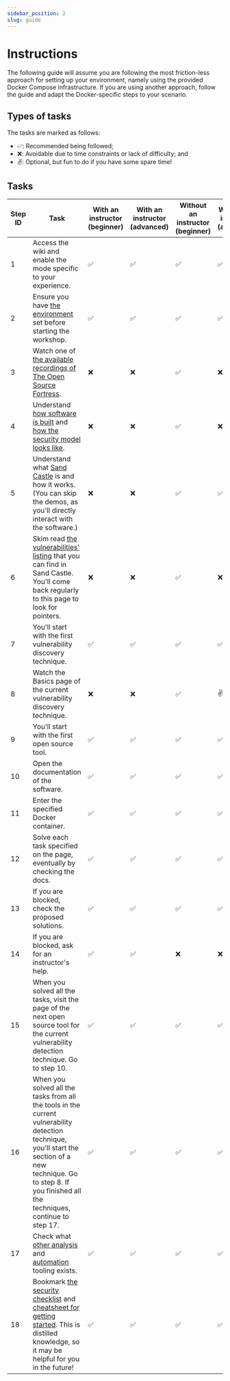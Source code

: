 ```yaml
---
sidebar_position: 2
slug: guide
---
```


# Instructions

The following guide will assume you are following the most friction-less approach for setting up your environment, namely using the provided Docker Compose infrastructure. If you are using another approach, follow the guide and adapt the Docker-specific steps to your scenario.

## Types of tasks

The tasks are marked as follows:
- ✅: Recommended being followed;
- ❌: Avoidable due to time constraints or lack of difficulty; and
- ✌️: Optional, but fun to do if you have some spare time!

## Tasks

| Step ID | Task                                                                                                                                                                                                                   | With an instructor (beginner) | With an instructor (advanced) | Without an instructor (beginner) | Without an instructor (advanced) |
| ------- | ---------------------------------------------------------------------------------------------------------------------------------------------------------------------------------------------------------------------- | ----------------------------- | ----------------------------- | -------------------------------- | -------------------------------- |
| 1       | Access the wiki and enable the mode specific to your experience.                                                                                                                                                       | ✅                             | ✅                             | ✅                                | ✅                                |
| 2       | Ensure you have [the environment](/analysis-infrastructure) set before starting the workshop.                                                                                                                          | ✅                             | ✅                             | ✅                                | ✅                                |
| 3       | Watch one of [the available recordings of The Open Source Fortress](/#on-site-presentations).                                                                                                                          | ❌                             | ❌                             | ✅                                | ❌                                |
| 4       | Understand [how software is built](/software-model) and [how the security model looks like](/oss-software-security).                                                                                                   | ❌                             | ❌                             | ✅                                | ❌                                |
| 5       | Understand what [Sand Castle](/sandcastle) is and how it works. (You can skip the demos, as you'll directly interact with the software.)                                                                               | ❌                             | ❌                             | ✅                                | ✅                                |
| 6       | Skim read [the vulnerabilities' listing](/vulnerabilities) that you can find in Sand Castle. You'll come back regularly to this page to look for pointers.                                                             | ❌                             | ❌                             | ✅                                | ❌                                |
| 7       | You'll start with the first vulnerability discovery technique.                                                                                                                                                         | ✅                             | ✅                             | ✅                                | ✅                                |
| 8       | Watch the Basics page of the current vulnerability discovery technique.                                                                                                                                                | ❌                             | ❌                             | ✅                                | ✌️                               |
| 9       | You'll start with the first open source tool.                                                                                                                                                                          | ✅                             | ✅                             | ✅                                | ✅                                |
| 10      | Open the documentation of the software.                                                                                                                                                                                | ✅                             | ✅                             | ✅                                | ✅                                |
| 11      | Enter the specified Docker container.                                                                                                                                                                                  | ✅                             | ✅                             | ✅                                | ✅                                |
| 12      | Solve each task specified on the page, eventually by checking the docs.                                                                                                                                                | ✅                             | ✅                             | ✅                                | ✅                                |
| 13      | If you are blocked, check the proposed solutions.                                                                                                                                                                      | ✅                             | ✅                             | ✅                                | ✅                                |
| 14      | If you are blocked, ask for an instructor's help.                                                                                                                                                                      | ✅                             | ✅                             | ❌                                | ❌                                |
| 15      | When you solved all the tasks, visit the page of the next open source tool for the current vulnerability detection technique. Go to step 10.                                                                           | ✅                             | ✅                             | ✅                                | ✅                                |
| 16      | When you solved all the tasks from all the tools in the current vulnerability detection technique, you'll start the section of a new technique. Go to step 8. If you finished all the techniques, continue to step 17. | ✅                             | ✅                             | ✅                                | ✅                                |
| 17      | Check what [other analysis](/other-techniques) and [automation](/security-automation) tooling exists.                                                                                                                  | ✅                             | ✅                             | ✅                                | ✅                                |
| 18      | Bookmark [the security checklist](/checklist) and [cheatsheet for getting started](/cheatsheet). This is distilled knowledge, so it may be helpful for you in the future!                                              | ✅                             | ✅                             | ✅                                | ✅                                |
